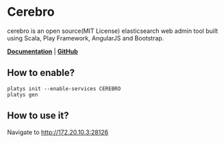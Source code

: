 # Cerebro

cerebro is an open source(MIT License) elasticsearch web admin tool built using Scala, Play Framework, AngularJS and Bootstrap.

**[Documentation](https://github.com/lmenezes/cerebro)** | **[GitHub](https://github.com/lmenezes/cerebro)**

## How to enable?

```
platys init --enable-services CEREBRO
platys gen
```

## How to use it?

Navigate to <http://172.20.10.3:28126>